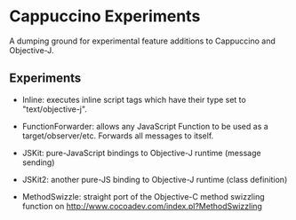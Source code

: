 Cappuccino Experiments
======================

A dumping ground for experimental feature additions to Cappuccino and Objective-J.

Experiments
-----------

* Inline: executes inline script tags which have their type set to "text/objective-j".

* FunctionForwarder: allows any JavaScript Function to be used as a target/observer/etc. Forwards all messages to itself.

* JSKit: pure-JavaScript bindings to Objective-J runtime (message sending)

* JSKit2: another pure-JS binding to Objective-J runtime (class definition)

* MethodSwizzle: straight port of the Objective-C method swizzling function on http://www.cocoadev.com/index.pl?MethodSwizzling
